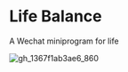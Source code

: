 # Life Balance
A Wechat miniprogram for life

![gh_1367f1ab3ae6_860](https://user-images.githubusercontent.com/14801837/137245752-3eb634ec-93a9-4185-b541-50ba0f277d52.jpg)
